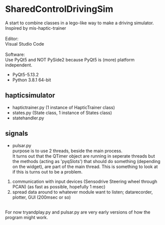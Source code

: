 # SharedControlDrivingSim

A start to combine classes in a lego-like way to make a driving simulator.<br>
Inspired by mis-haptic-trainer
<br><br>
Editor:<br>
Visual Studio Code
<br><br>
Software:<br>
Use PyQt5 and NOT PySide2 because PyQt5 is (more) platform independent.<br>
* PyQt5-5.13.2<br>
* Python 3.8.1 64-bit<br>

## hapticsimulator

* haptictrainer.py (1 instance of HapticTrainer class) 
* states.py (State class, 1 instance of States class)
* statehandler.py

## signals

* pulsar.py <br>
purpose is to use 2 threads, beside the main process.<br>
It turns out that the QTimer object are running in seperate threads but the methods (acting as 'pyqSlots') that should do something (depending on the widget), are part of the main thread. This is something to look at if this is turns out to be a problem.
1. communication with input devices (Sensodrive Steering wheel through PCAN) (as fast as possible, hopefully 1 msec)
2. spread data around to whatever module want to listen; datarecorder, plotter, GUI (200msec or so)

<br>
For now tryandplay.py and pulsar.py are very early versions of how the program might work.
